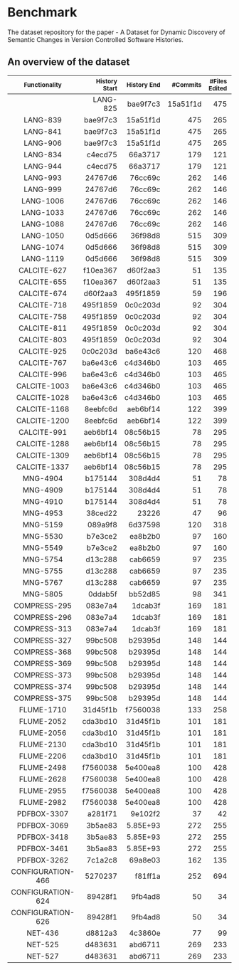 # Benchmark
The dataset repository for the paper - A Dataset for Dynamic Discovery of Semantic Changes in Version Controlled Software Histories.


## An overview of the dataset


| <sub>Functionality</sub> | <sub>History Start</sub> | <sub>History End</sub> | <sub>#Commits</sub> | <sub>#Files Edited</sub> | <sub>#LOC +</sub> | <sub>#LOC -</sub> | <sub>#Test cases</sub> | <sub>Slice Size</sub> | <sub>Reduction %</sub> |
|:-------------:|--------------:|------------:|---------:|--------------:|-------:|-------:|------------:|-----------:|---:|
<sub>|LANG-825|bae9f7c3|15a51f1d|475|265|27630|11935|2|118|75.16|</sub>
|LANG-839|bae9f7c3|15a51f1d|475|265|27630|11935|2|200|57.89|
|LANG-841|bae9f7c3|15a51f1d|475|265|27630|11935|2|200|57.89|
|LANG-906|bae9f7c3|15a51f1d|475|265|27630|11935|5|1|99.79|
|LANG-834|c4ecd75|66a3717|179|121|6889|1807|12|12|93.3|
|LANG-944|c4ecd75|66a3717|179|121|6889|1807|1|24|86.59|
|LANG-993|24767d6|76cc69c|262|146|6741|2076|10|6|97.71|
|LANG-999|24767d6|76cc69c|262|146|6741|2076|5|15|94.27|
|LANG-1006|24767d6|76cc69c|262|146|6741|2076|2|14|94.66|
|LANG-1033|24767d6|76cc69c|262|146|6741|2076|1|22|91.6|
|LANG-1088|24767d6|76cc69c|262|146|6741|2076|2|1|99.62|
|LANG-1050|0d5d666|36f98d8|515|309|18885|6395|4|8|98.45|
|LANG-1074|0d5d666|36f98d8|515|309|18885|6395|9|6|98.83|
|LANG-1119|0d5d666|36f98d8|515|309|18885|6395|1|1|99.81|
|CALCITE-627|f10ea367|d60f2aa3|51|135|8274|1446|2|19|62.75|
|CALCITE-655|f10ea367|d60f2aa3|51|135|8274|1446|1|19|62.75|
|CALCITE-674|d60f2aa3|495f1859|59|196|14861|9173|1|11|81.36|
|CALCITE-718|495f1859|0c0c203d|92|304|21348|7686|1|14|84.78|
|CALCITE-758|495f1859|0c0c203d|92|304|21348|7686|1|1|98.91|
|CALCITE-811|495f1859|0c0c203d|92|304|21348|7686|1|1|98.91|
|CALCITE-803|495f1859|0c0c203d|92|304|21348|7686|1|1|98.91|
|CALCITE-925|0c0c203d|ba6e43c6|120|468|68314|6096|3|1|99.17|
|CALCITE-767|ba6e43c6|c4d346b0|103|465|31647|13594|1|8|92.23|
|CALCITE-996|ba6e43c6|c4d346b0|103|465|31647|13594|1|1|99.03|
|CALCITE-1003|ba6e43c6|c4d346b0|103|465|31647|13594|25|14|86.41|
|CALCITE-1028|ba6e43c6|c4d346b0|103|465|31647|13594|1|6|94.17|
|CALCITE-1168|8eebfc6d|aeb6bf14|122|399|30975|4800|3|2|98.36|
|CALCITE-1200|8eebfc6d|aeb6bf14|122|399|30975|4800|3|2|98.36|
|CALCITE-991|aeb6bf14|08c56b15|78|295|14908|3637|5|1|98.72|
|CALCITE-1288|aeb6bf14|08c56b15|78|295|14908|3637|1|6|92.31|
|CALCITE-1309|aeb6bf14|08c56b15|78|295|14908|3637|8|7|91.03|
|CALCITE-1337|aeb6bf14|08c56b15|78|295|14908|3637|2|5|93.59|
|MNG-4904|b175144|308d4d4|51|78|1816|713|1|7|86.27|
|MNG-4909|b175144|308d4d4|51|78|1816|713|2|7|86.27|
|MNG-4910|b175144|308d4d4|51|78|1816|713|1|7|86.27|
|MNG-4953|38ced22|23226|47|96|2448|329|1|6|87.23|
|MNG-5159|089a9f8|6d37598|120|318|3003|1098|4|2|98.33|
|MNG-5530|b7e3ce2|ea8b2b0|97|160|4431|4144|1|1|98.97|
|MNG-5549|b7e3ce2|ea8b2b0|97|160|4431|4144|1|13|86.6|
|MNG-5754|d13c288|cab6659|97|235|9500|3930|4|8|91.75|
|MNG-5755|d13c288|cab6659|97|235|9500|3930|5|7|92.78|
|MNG-5767|d13c288|cab6659|97|235|9500|3930|3|21|78.35|
|MNG-5805|0ddab5f|bb52d85|98|341|3751|3030|2|11|88.78|
|COMPRESS-295|083e7a4|1dcab3f|169|181|6638|1580|2|1|99.41|
|COMPRESS-296|083e7a4|1dcab3f|169|181|6638|1580|3|37|78.11|
|COMPRESS-313|083e7a4|1dcab3f|169|181|6638|1580|3|40|76.33|
|COMPRESS-327|99bc508|b29395d|148|144|4644|2006|18|26|82.43|
|COMPRESS-368|99bc508|b29395d|148|144|4644|2006|6|12|91.89|
|COMPRESS-369|99bc508|b29395d|148|144|4644|2006|2|10|93.24|
|COMPRESS-373|99bc508|b29395d|148|144|4644|2006|1|14|90.54|
|COMPRESS-374|99bc508|b29395d|148|144|4644|2006|8|15|89.86|
|COMPRESS-375|99bc508|b29395d|148|144|4644|2006|2|1|99.32|
|FLUME-1710|31d45f1b|f7560038|133|258|15949|2783|1|1|99.25|
|FLUME-2052|cda3bd10|31d45f1b|101|181|14742|3097|5|3|97.03|
|FLUME-2056|cda3bd10|31d45f1b|101|181|14742|3097|1|5|95.05|
|FLUME-2130|cda3bd10|31d45f1b|101|181|14742|3097|1|3|97.03|
|FLUME-2206|cda3bd10|31d45f1b|101|181|14742|3097|1|4|96.04|
|FLUME-2498|f7560038|5e400ea8|100|428|17341|8187|17|65|35|
|FLUME-2628|f7560038|5e400ea8|100|428|17341|8187|7|1|99|
|FLUME-2955|f7560038|5e400ea8|100|428|17341|8187|1|65|35|
|FLUME-2982|f7560038|5e400ea8|100|428|17341|8187|2|35|65|
|PDFBOX-3307|a281f71|9e102f2|37|42|1138|268|2|1|97.3|
|PDFBOX-3069|3b5ae83|5.85E+93|272|255|9737|5398|2|1|99.63|
|PDFBOX-3418|3b5ae83|5.85E+93|272|255|9737|5398|2|3|98.9|
|PDFBOX-3461|3b5ae83|5.85E+93|272|255|9737|5398|24|3|98.9|
|PDFBOX-3262|7c1a2c8|69a8e03|162|135|3295|814|1|2|98.77|
|CONFIGURATION-466|5270237|f81ff1a|252|694|79920|80096|3|13|94.84|
|CONFIGURATION-624|89428f1|9fb4ad8|50|34|1201|655|11|48|4|
|CONFIGURATION-626|89428f1|9fb4ad8|50|34|1201|655|4|1|98|
|NET-436|d8812a3|4c3860e|77|99|2357|774|5|7|90.9|
|NET-525|d483631|abd6711|269|233|6845|2393|14|40|85.13|
|NET-527|d483631|abd6711|269|233|6845|2393|1|40|85.13|
